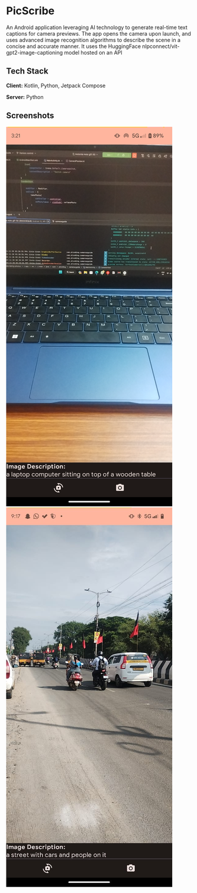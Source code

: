 # PicScribe

An Android application leveraging AI technology to generate real-time text captions for camera previews. The app opens the camera upon launch, and uses advanced image recognition algorithms to describe the scene in a concise and accurate manner. It uses the HuggingFace nlpconnect/vit-gpt2-image-captioning model hosted on an API

## Tech Stack

**Client:** Kotlin, Python, Jetpack Compose

**Server:** Python

## Screenshots

![App screenshot](Screenshots/Screenshot1.png)
![App screenshot](Screenshots/Screenshot2.jpg)
